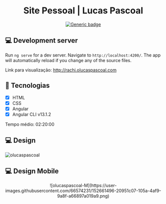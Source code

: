 <div align="center">
  
# Site Pessoal | Lucas Pascoal
  
[![Generic badge](https://img.shields.io/badge/Made%20by-Lucas%20Pascoal-purple.svg)](https://shields.io/)  

</div>

## :computer: Development server

Run `ng serve` for a dev server. Navigate to `http://localhost:4200/`. The app will automatically reload if you change any of the source files.

Link para visualização: http://rachi.olucaspascoal.com

## :rocket: Tecnologias
- [x] HTML
- [x] CSS
- [x] Angular
- [x] Angular CLI v13.1.2

Tempo médio: 02:20:00

## :computer: Design
![olucaspascoal](https://user-images.githubusercontent.com/66574231/152661475-9deafe58-71a3-4918-a076-17631928056c.png)

## :computer: Design Mobile
<div align="center">
  ![olucaspascoal-M](https://user-images.githubusercontent.com/66574231/152661496-20951c07-105a-4af9-9a8f-a66897a019a9.png)
</div>
